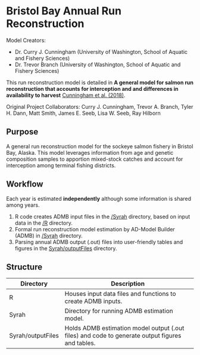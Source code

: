 # Bristol Bay Annual Run Reconstruction
Model Creators:
* Dr. Curry J. Cunningham (University of Washington, School of Aquatic and Fishery Sciences)
* Dr. Trevor Branch (University of Washington, School of Aquatic and Fishery Sciences)

This run reconstruction model is detailed in **A general model for salmon run reconstruction that accounts for interception and and differences in availability to harvest** [Cunningham et al. (2018)](http://www.nrcresearchpress.com/doi/abs/10.1139/cjfas-2016-0360#.W76LUCdRebU).

Original Project Collaborators:
Curry J. Cunningham, Trevor A. Branch, Tyler H. Dann, Matt Smith, James E. Seeb, Lisa W. Seeb, Ray Hilborn

## Purpose
A general run reconstruction model for the sockeye salmon fishery in Bristol Bay, Alaska. This model leverages information from age and genetic composition samples to apportion mixed-stock catches and account for interception among terminal fishing districts.

## Workflow
Each year is estimated **independently** although some information is shared among years.

  1. R code creates ADMB input files in the [/Syrah](https://github.com/curryc2/Bristol-Bay-Run-Recon/tree/master/Syrah) directory, based on input data in the [/R]() directory.
  2. Formal run reconstruction model estimation by AD-Model Builder (ADMB) in [/Syrah](https://github.com/curryc2/Bristol-Bay-Run-Recon/tree/master/Syrah) directory.
  3. Parsing annual ADMB output (.out) files into user-friendly tables and figures in the [Syrah/outputFiles](https://github.com/curryc2/Bristol-Bay-Run-Recon/tree/master/Syrah/outputFiles) directory.

## Structure

Directory           | Description
--------------------|-------------------------------
R                   | Houses input data files and functions to create ADMB inputs.
Syrah               | Directory for running ADMB estimation model.
Syrah/outputFiles   | Holds ADMB estimation model output (.out files) and code to generate output figures and tables.

